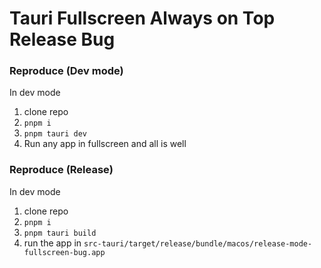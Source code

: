 # Tauri Fullscreen Always on Top Release Bug

### Reproduce (Dev mode)

In dev mode
1. clone repo
1. `pnpm i`
1. `pnpm tauri dev`
1. Run any app in fullscreen and all is well

### Reproduce (Release)

In dev mode
1. clone repo
1. `pnpm i`
1. `pnpm tauri build`
1. run the app in `src-tauri/target/release/bundle/macos/release-mode-fullscreen-bug.app`
